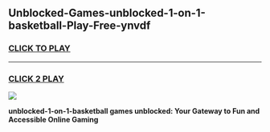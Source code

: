 
## Unblocked-Games-unblocked-1-on-1-basketball-Play-Free-ynvdf
<h3>
<a href="https://premium76.site?title=unblocked-1-on-1-basketball&ref=12A">CLICK TO PLAY</a></h3>
<hr>

<h3>
<a href="https://premium76.site?title=unblocked-1-on-1-basketball&ref=12A">CLICK 2 PLAY</a>
  
</h3>

<a href="https://premium76.site?title=unblocked-1-on-1-basketball&ref=12A"><img src="https://clearcache.store/games.png"></a>


**unblocked-1-on-1-basketball games unblocked: Your Gateway to Fun and Accessible Online Gaming**
